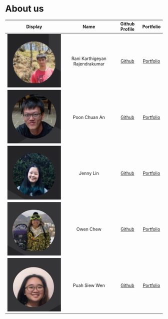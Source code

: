 # About us

Display | Name | Github Profile | Portfolio 
--------|:----:|:--------------:|:---------:
![Karthigeyan](diagrams/karthig.jpg) | Rani Karthigeyan Rajendrakumar| [Github](https://github.com/) | [Portfolio](docs/team/johndoe.md)
![Chuan An](diagrams/chuan_an.jpg) | Poon Chuan An | [Github](https://github.com/poonchuanan) | [Portfolio](docs/team/johndoe.md)
![Jenny](diagrams/jenny.jpg) | Jenny Lin | [Github](https://github.com/jlifah) | [Portfolio](docs/team/jlifah.md)
![Owen](diagrams/owen.jpg) | Owen Chew | [Github](https://github.com/chewyang) | [Portfolio](docs/team/johndoe.md)
![Siew Wen](diagrams/siew_wen.jpg) | Puah Siew Wen | [Github](https://github.com/e0425705) | [Portfolio](docs/team/e0425705.md)
